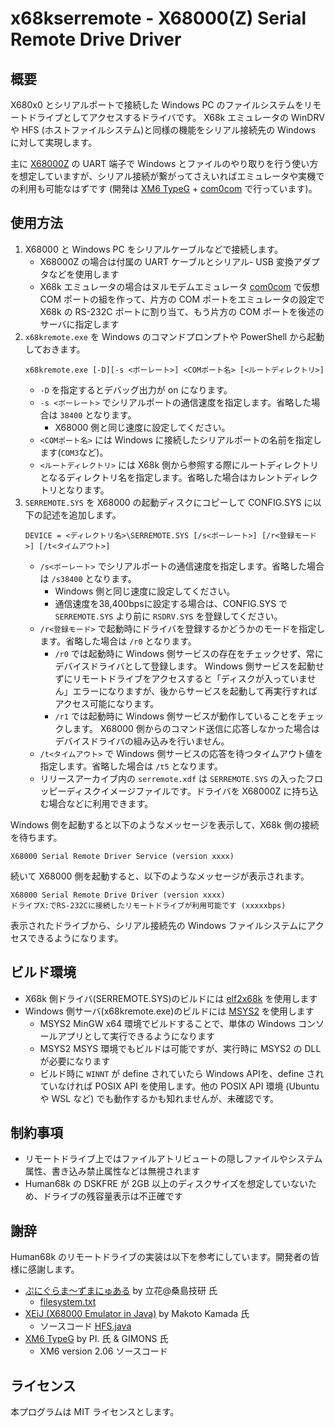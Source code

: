 # x68kserremote - X68000(Z) Serial Remote Drive Driver

## 概要

X680x0 とシリアルポートで接続した Windows PC のファイルシステムをリモートドライブとしてアクセスするドライバです。
X68k エミュレータの WinDRV や HFS (ホストファイルシステム)と同様の機能をシリアル接続先の Windows に対して実現します。

主に [X68000Z](https://www.zuiki.co.jp/x68000z/) の UART 端子で Windows とファイルのやり取りを行う使い方を想定していますが、シリアル接続が繋がってさえいればエミュレータや実機での利用も可能なはずです
(開発は [XM6 TypeG](http://retropc.net/pi/xm6/index.html) + [com0com](https://ja.osdn.net/projects/sfnet_com0com/) で行っています)。

## 使用方法

1. X68000 と Windows PC をシリアルケーブルなどで接続します。
    * X68000Z の場合は付属の UART ケーブルとシリアル- USB 変換アダプタなどを使用します
    * X68k エミュレータの場合はヌルモデムエミュレータ [com0com](https://ja.osdn.net/projects/sfnet_com0com/) で仮想 COM ポートの組を作って、片方の COM ポートをエミュレータの設定で X68k の RS-232C ポートに割り当て、もう片方の COM ポートを後述のサーバに指定します
2. `x68kremote.exe` を Windows のコマンドプロンプトや PowerShell から起動しておきます。
    ```
    x68kremote.exe [-D][-s <ボーレート>] <COMポート名> [<ルートディレクトリ>]
    ```
    * `-D` を指定するとデバッグ出力が on になります。
    * `-s <ボーレート>` でシリアルポートの通信速度を指定します。省略した場合は `38400` となります。
      * X68000 側と同じ速度に設定してください。
    * `<COMポート名>` には Windows に接続したシリアルポートの名前を指定します(`COM3`など)。
    * `<ルートディレクトリ>` には X68k 側から参照する際にルートディレクトリとなるディレクトリ名を指定します。省略した場合はカレントディレクトリとなります。
3. `SERREMOTE.SYS` を X68000 の起動ディスクにコピーして CONFIG.SYS に以下の記述を追加します。
    ```
    DEVICE = <ディレクトリ名>\SERREMOTE.SYS [/s<ボーレート>] [/r<登録モード>] [/t<タイムアウト>]
    ```
    * `/s<ボーレート>` でシリアルポートの通信速度を指定します。省略した場合は `/s38400` となります。
      * Windows 側と同じ速度に設定してください。
      * 通信速度を38,400bpsに設定する場合は、CONFIG.SYS で `SERREMOTE.SYS` より前に `RSDRV.SYS` を登録してください。
    * `/r<登録モード>` で起動時にドライバを登録するかどうかのモードを指定します。省略した場合は `/r0` となります。
      * `/r0` では起動時に Windows 側サービスの存在をチェックせず、常にデバイスドライバとして登録します。
        Windows 側サービスを起動せずにリモートドライブをアクセスすると「ディスクが入っていません」エラーになりますが、後からサービスを起動して再実行すればアクセス可能になります。
      * `/r1` では起動時に Windows 側サービスが動作していることをチェックします。
        X68000 側からのコマンド送信に応答しなかった場合はデバイスドライバの組み込みを行いません。
    * `/t<タイムアウト>` で Windows 側サービスの応答を待つタイムアウト値を指定します。省略した場合は `/t5` となります。
    * リリースアーカイブ内の `serremote.xdf` は `SERREMOTE.SYS` の入ったフロッピーディスクイメージファイルです。ドライバを X68000Z に持ち込む場合などに利用できます。

Windows 側を起動すると以下のようなメッセージを表示して、X68k 側の接続を待ちます。
```
X68000 Serial Remote Driver Service (version xxxx)
```
続いて X68000 側を起動すると、以下のようなメッセージが表示されます。
```
X68000 Serial Remote Drive Driver (version xxxx)
ドライブX:でRS-232Cに接続したリモートドライブが利用可能です (xxxxxbps)
```
表示されたドライブから、シリアル接続先の Windows ファイルシステムにアクセスできるようになります。

## ビルド環境

* X68k 側ドライバ(SERREMOTE.SYS)のビルドには [elf2x68k](https://github.com/yunkya2/elf2x68k) を使用します
* Windows 側サーバ(x68kremote.exe)のビルドには [MSYS2](https://www.msys2.org/) を使用します
    * MSYS2 MinGW x64 環境でビルドすることで、単体の Windows コンソールアプリとして実行できるようになります
    * MSYS2 MSYS 環境でもビルドは可能ですが、実行時に MSYS2 の DLL が必要になります
    * ビルド時に `WINNT` が define されていたら Windows APIを、define されていなければ POSIX API を使用します。他の POSIX API 環境 (Ubuntu や WSL など) でも動作するかも知れませんが、未確認です。

## 制約事項

* リモートドライブ上ではファイルアトリビュートの隠しファイルやシステム属性、書き込み禁止属性などは無視されます
* Human68k の DSKFRE が 2GB 以上のディスクサイズを想定していないため、ドライブの残容量表示は不正確です

## 謝辞

Human68k のリモートドライブの実装は以下を参考にしています。開発者の皆様に感謝します。

* [ぷにぐらま～ずまにゅある](https://github.com/kg68k/puni) by 立花@桑島技研 氏
  * [filesystem.txt](https://github.com/kg68k/puni/blob/main/filesystem.txt)
* [XEiJ (X68000 Emulator in Java)](https://stdkmd.net/xeij/) by Makoto Kamada 氏
  * ソースコード [HFS.java](https://stdkmd.net/xeij/source/HFS.htm)
* [XM6 TypeG](http://retropc.net/pi/xm6/index.html) by PI. 氏 & GIMONS 氏
  * XM6 version 2.06 ソースコード

## ライセンス

本プログラムは MIT ライセンスとします。
